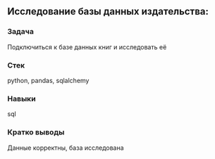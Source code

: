 ## Исследование базы данных издательства:
### Задача
Подключиться к базе данных книг и исследовать её
### Стек
python, pandas, sqlalchemy
### Навыки
sql
### Кратко выводы
Данные корректны, база исследована
